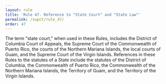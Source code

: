 ```yaml
---
layout: rule
title: 'Rule 47. Reference to "State Court" and "State Law"'
permalink: /supct/rule_47/
order: 47
---
```


The term "state court," when used in these Rules, includes the District of Columbia Court of Appeals, the Supreme Court of the Commonwealth of Puerto Rico, the courts of the Northern Mariana Islands, the local courts of Guam, and the Supreme Court of the Virgin Islands. References in these Rules to the statutes of a State include the statutes of the District of Columbia, the Commonwealth of Puerto Rico, the Commonwealth of the Northern Mariana Islands, the Territory of Guam, and the Territory of the Virgin Islands.